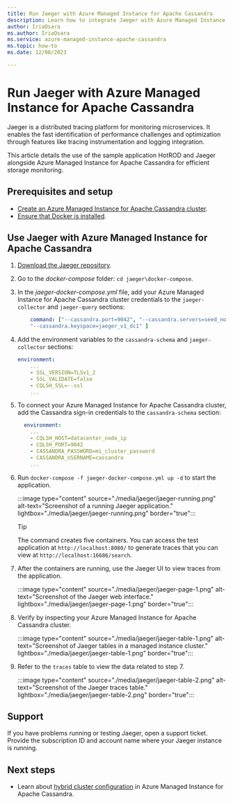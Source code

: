 ```yaml
---
title: Run Jaeger with Azure Managed Instance for Apache Cassandra
description: Learn how to integrate Jaeger with Azure Managed Instance for Apache Cassandra for efficient storage monitoring.
author: IriaOsara
ms.author: IriaOsara
ms.service: azure-managed-instance-apache-cassandra
ms.topic: how-to
ms.date: 12/08/2023

---
```


# Run Jaeger with Azure Managed Instance for Apache Cassandra

Jaeger is a distributed tracing platform for monitoring microservices. It enables the fast identification of performance challenges and optimization through features like tracing instrumentation and logging integration.

This article details the use of the sample application HotROD and Jaeger alongside Azure Managed Instance for Apache Cassandra for efficient storage monitoring.

## Prerequisites and setup

* [Create an Azure Managed Instance for Apache Cassandra cluster](create-cluster-cli.md).
* [Ensure that Docker is installed](https://www.docker.com/get-started/).

## Use Jaeger with Azure Managed Instance for Apache Cassandra

1. [Download the Jaeger repository](https://github.com/jaegertracing/jaeger.git).
1. Go to the *docker-compose* folder: `cd jaeger\docker-compose`.
1. In the *jaeger-docker-compose.yml* file, add your Azure Managed Instance for Apache Cassandra cluster credentials to the `jaeger-collector` and `jaeger-query` sections:

    ```yml
        command: ["--cassandra.port=9042", "--cassandra.servers=seed_nodes_mi_datacenters", "--cassandra.username=cassandra", "--cassandra.password=cassandra_mi_password","--cassandra.tls.skip-host-verify","--cassandra.tls.enabled", 
        "--cassandra.keyspace=jaeger_v1_dc1" ]
    ```

1. Add the environment variables to the `cassandra-schema` and `jaeger-collector` sections:

    ```yml
    environment: 
        ...
        - SSL_VERSION=TLSv1_2
        - SSL_VALIDATE=false
        - CQLSH_SSL=--ssl
        ...
    ```

1. To connect your Azure Managed Instance for Apache Cassandra cluster, add the Cassandra sign-in credentials to the `cassandra-schema` section:

    ```yml
      environment:
        ...
        - CQLSH_HOST=datacenter_node_ip
        - CQLSH_PORT=9042
        - CASSANDRA_PASSWORD=mi_cluster_password
        - CASSANDRA_USERNAME=cassandra
        ...
    ```

1. Run `docker-compose -f jaeger-docker-compose.yml up -d` to start the application.

    :::image type="content" source="./media/jaeger/jaeger-running.png" alt-text="Screenshot of a running Jaeger application." lightbox="./media/jaeger/jaeger-running.png" border="true":::

    > [!TIP]
    > The command creates five containers. You can access the test application at `http://localhost:8080/` to generate traces that you can view at `http://localhost:16686/search`.

1. After the containers are running, use the Jaeger UI to view traces from the application.

    :::image type="content" source="./media/jaeger/jaeger-page-1.png" alt-text="Screenshot of the Jaeger web interface." lightbox="./media/jaeger/jaeger-page-1.png" border="true":::

1. Verify by inspecting your Azure Managed Instance for Apache Cassandra cluster.

    :::image type="content" source="./media/jaeger/jaeger-table-1.png" alt-text="Screenshot of Jaeger tables in a managed instance cluster." lightbox="./media/jaeger/jaeger-table-1.png" border="true":::

1. Refer to the `traces` table to view the data related to step 7.

    :::image type="content" source="./media/jaeger/jaeger-table-2.png" alt-text="Screenshot of the Jaeger traces table." lightbox="./media/jaeger/jaeger-table-2.png" border="true":::

## Support

If you have problems running or testing Jaeger, open a support ticket. Provide the subscription ID and account name where your Jaeger instance is running.

## Next steps

* Learn about [hybrid cluster configuration](configure-hybrid-cluster.md) in Azure Managed Instance for Apache Cassandra.
